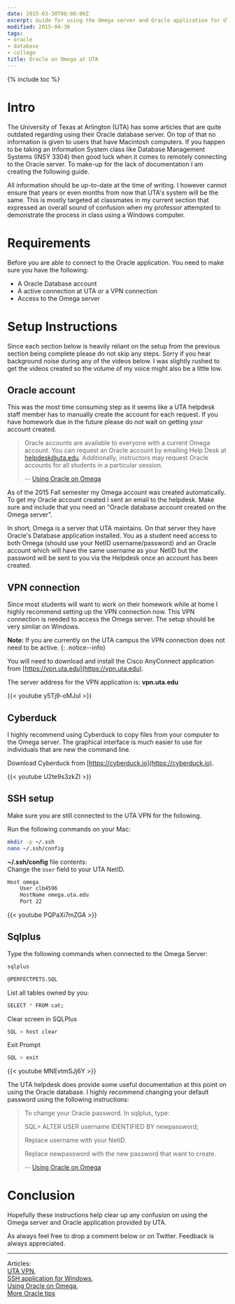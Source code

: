 ```yaml
---
date: 2015-03-30T00:00:00Z
excerpt: Guide for using the Omega server and Oracle application for UTA students.
modified: 2015-04-30
tags:
- oracle
- database
- college
title: Oracle on Omega at UTA
---
```


{% include toc %}

# Intro
The University of Texas at Arlington (UTA) has some articles that are quite outdated regarding using their Oracle database server. On top of that no information is given to users that have Macintosh computers. If you happen to be taking an Information System class like Database Management Systems (INSY 3304) then good luck when it comes to remotely connecting to the Oracle server. To make-up for the lack of documentation I am creating the following guide.

All information should be up-to-date at the time of writing. I however cannot ensure that years or even months from now that UTA's system will be the same. This is mostly targeted at classmates in my current section that expressed an overall sound of confusion when my professor attempted to demonstrate the process in class using a Windows computer.

# Requirements
Before you are able to connect to the Oracle application. You need to make sure you have the following:

* A Oracle Database account
* A active connection at UTA or a VPN connection
* Access to the Omega server

# Setup Instructions
Since each section below is heavily reliant on the setup from the previous section being complete please do not skip any steps. Sorry if you hear background noise during any of the videos below. I was slightly rushed to get the videos created so the volume of my voice might also be a little low.

## Oracle account
This was the most time consuming step as it seems like a UTA helpdesk staff member has to manually create the account for each request. If you have homework due in the future please do _not_ wait on getting your account created.

> Oracle accounts are available to everyone with a current Omega account. You can request an Oracle account by emailing Help Desk at [helpdesk@uta.edu](mailto:helpdesk@uta.edu). Additionally, instructors may request Oracle accounts for all students in a particular session.
>
> -- [Using Oracle on Omega](http://www.uta.edu/oit/cs/unix/applications/oracle/Using-Oracle-on-Omega.php)

As of the 2015 Fall semester my Omega account was created automatically. To get my Oracle account created I sent an email to the helpdesk. Make sure and include that you need an "Oracle database account created on the Omega server".

In short, Omega is a server that UTA maintains. On that server they have Oracle's Database application installed. You as a student need access to both Omega (should use your NetID username/password) and an Oracle account which will have the same username as your NetID but the password will be sent to you via the Helpdesk once an account has been created.

## VPN connection
Since most students will want to work on their homework while at home I highly recommend setting up the VPN connection now. This VPN connection is needed to access the Omega server. The setup should be very similar on Windows.

**Note:** If you are currently on the UTA campus the VPN connection does not need to be active.
{: .notice--info}


You will need to download and install the Cisco AnyConnect application from [https://vpn.uta.edu](https://vpn.uta.edu).

The server address for the VPN application is: **vpn.uta.edu**

{{< youtube y5Tj9-oMJuI >}}



## Cyberduck
I highly recommend using Cyberduck to copy files from your computer to the Omega server. The graphical interface is much easier to use for individuals that are new the command line.

Download Cyberduck from [https://cyberduck.io](https://cyberduck.io).


{{< youtube U2te9s3zkZI >}}


## SSH setup

Make sure you are still connected to the UTA VPN for the following.

Run the following commands on your Mac:

```bash
mkdir -p ~/.ssh
nano ~/.ssh/config
```


**~/.ssh/config** file contents:  
Change the ``User`` field to your UTA NetID.

```bash
Host omega
    User clb4596
    HostName omega.uta.edu
    Port 22
```

{{< youtube PQPaXi7mZGA >}}

## Sqlplus


Type the following commands when connected to the Omega Server:

```bash
sqlplus
```

```bash
@PERFECTPETS.SQL
```

List all tables owned by you:
```bash
SELECT * FROM cat;
```


Clear screen in SQLPlus
```bash
SQL > host clear
```

Exit Prompt
```bash
SQL > exit
```


{{< youtube MNEvtmSJj6Y >}}


The UTA helpdesk does provide some useful documentation at this point on using the Oracle database. I highly recommend changing your default password using the following instructions:

> To change your Oracle password. In sqlplus, type:
>
> SQL> ALTER USER username IDENTIFIED BY newpassword;
>
> Replace username with your NetID.
>
> Replace newpassword with the new password that want to create.
>
> -- [Using Oracle on Omega](http://www.uta.edu/oit/cs/unix/applications/oracle/Using-Oracle-on-Omega.php)

# Conclusion
Hopefully these instructions help clear up any confusion on using the Omega server and Oracle application provided by UTA.

As always feel free to drop a comment below or on Twitter. Feedback is always appreciated.

---

Articles:  
[UTA VPN](http://www.uta.edu/oit/cs/software/vpn/),  
[SSH application for Windows](http://www.uta.edu/oit/cs/software/ssh/ssh-secure-shell-for-workstations-3/index.php),  
[Using Oracle on Omega](http://www.uta.edu/oit/cs/unix/applications/oracle/Using-Oracle-on-Omega.php),  
[More Oracle tips](http://crystal.uta.edu/~elmasri/db2/usingOracleOnOmega.html)
